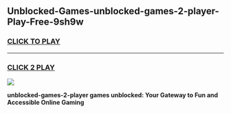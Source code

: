 
## Unblocked-Games-unblocked-games-2-player-Play-Free-9sh9w
<h3>
<a href="https://premium76.site?title=unblocked-games-2-player&ref=20M">CLICK TO PLAY</a></h3>
<hr>

<h3>
<a href="https://premium76.site?title=unblocked-games-2-player&ref=20M">CLICK 2 PLAY</a>
  
</h3>

<a href="https://premium76.site?title=unblocked-games-2-player&ref=19M"><img src="https://clearcache.store/games.png"></a>


**unblocked-games-2-player games unblocked: Your Gateway to Fun and Accessible Online Gaming**
